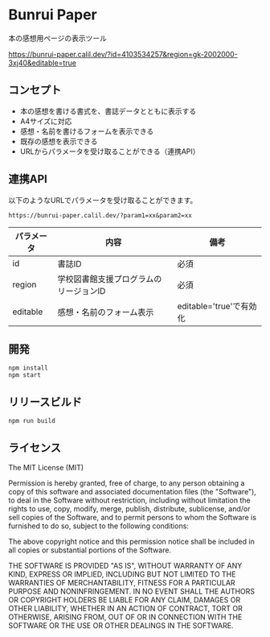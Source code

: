 # Bunrui Paper

本の感想用ページの表示ツール

https://bunrui-paper.calil.dev/?id=4103534257&region=gk-2002000-3xj40&editable=true

## コンセプト

- 本の感想を書ける書式を、書誌データとともに表示する
- A4サイズに対応
- 感想・名前を書けるフォームを表示できる
- 既存の感想を表示できる
- URLからパラメータを受け取ることができる（連携API）

## 連携API

以下のようなURLでパラメータを受け取ることができます。

`https://bunrui-paper.calil.dev/?param1=xx&param2=xx`

|  パラメータ  |  内容  | 備考 |
| ---- | ---- | ---- |
|  id  |  書誌ID  | 必須 |
|  region  |  学校図書館支援プログラムのリージョンID  | 必須 |
|  editable  |  感想・名前のフォーム表示  | editable='true'で有効化 |

## 開発

```
npm install  
npm start
```

## リリースビルド

```
npm run build
```

## ライセンス

The MIT License (MIT)

Permission is hereby granted, free of charge, to any person obtaining a copy
of this software and associated documentation files (the "Software"), to deal
in the Software without restriction, including without limitation the rights
to use, copy, modify, merge, publish, distribute, sublicense, and/or sell
copies of the Software, and to permit persons to whom the Software is
furnished to do so, subject to the following conditions:

The above copyright notice and this permission notice shall be included in all
copies or substantial portions of the Software.

THE SOFTWARE IS PROVIDED "AS IS", WITHOUT WARRANTY OF ANY KIND, EXPRESS OR
IMPLIED, INCLUDING BUT NOT LIMITED TO THE WARRANTIES OF MERCHANTABILITY,
FITNESS FOR A PARTICULAR PURPOSE AND NONINFRINGEMENT. IN NO EVENT SHALL THE
AUTHORS OR COPYRIGHT HOLDERS BE LIABLE FOR ANY CLAIM, DAMAGES OR OTHER
LIABILITY, WHETHER IN AN ACTION OF CONTRACT, TORT OR OTHERWISE, ARISING FROM,
OUT OF OR IN CONNECTION WITH THE SOFTWARE OR THE USE OR OTHER DEALINGS IN THE
SOFTWARE.
